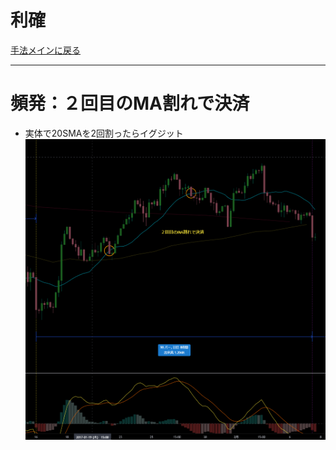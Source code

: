 # 利確
[手法メインに戻る](../index.md)

---
# 頻発：２回目のMA割れで決済
- 実体で20SMAを2回割ったらイグジット
![](img/2022-12-22-21-20-45.png)


